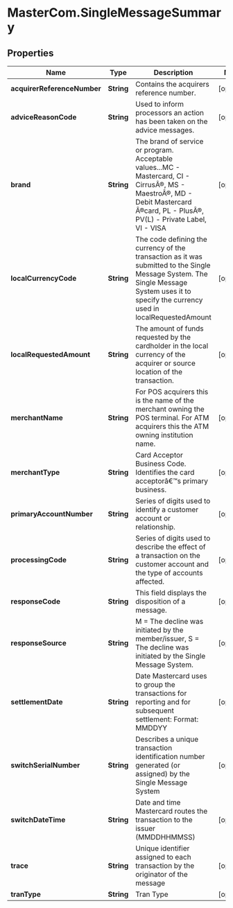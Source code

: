 # MasterCom.SingleMessageSummary

## Properties

Name | Type | Description | Notes
------------ | ------------- | ------------- | -------------
**acquirerReferenceNumber** | **String** | Contains the acquirers reference number. | [optional] 
**adviceReasonCode** | **String** | Used to inform processors an action has been taken on the advice messages.  | [optional] 
**brand** | **String** | The brand of service or program.  Acceptable values...MC - Mastercard, CI - CirrusÂ®, MS - MaestroÂ®, MD - Debit Mastercard Â®card, PL - PlusÂ®, PV(L) - Private Label, VI - VISA | [optional] 
**localCurrencyCode** | **String** | The code defining the currency of the transaction as it was submitted to the Single Message System. The Single Message System uses it to specify the currency used in localRequestedAmount | [optional] 
**localRequestedAmount** | **String** | The amount of funds requested by the cardholder in the local currency of the acquirer or source location of the transaction. | [optional] 
**merchantName** | **String** | For POS acquirers this is the name of the merchant owning the POS terminal. For ATM acquirers this the ATM owning institution name. | [optional] 
**merchantType** | **String** | Card Acceptor Business Code. Identifies the card acceptorâ€™s primary business. | [optional] 
**primaryAccountNumber** | **String** | Series of digits used to identify a customer account or relationship. | [optional] 
**processingCode** | **String** | Series of digits used to describe the effect of a transaction on the customer account and the type of accounts affected. | [optional] 
**responseCode** | **String** | This field displays the disposition of a message. | [optional] 
**responseSource** | **String** | M &#x3D; The decline was initiated by the member/issuer, S &#x3D; The decline was initiated by the Single Message System. | [optional] 
**settlementDate** | **String** | Date Mastercard uses to group the transactions for reporting and for subsequent settlement: Format: MMDDYY | [optional] 
**switchSerialNumber** | **String** | Describes a unique transaction identification number generated (or assigned) by the Single Message System | [optional] 
**switchDateTime** | **String** | Date and time Mastercard routes the transaction to the issuer  (MMDDHHMMSS) | [optional] 
**trace** | **String** | Unique identifier assigned to each transaction by the originator of the message | [optional] 
**tranType** | **String** | Tran Type | [optional] 


